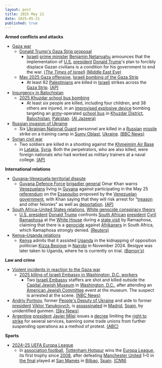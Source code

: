 ```yaml
---
layout: post
title: 2025 May 21
date: 2025-05-21
published: true
---
```



**Armed conflicts and attacks**

* [Gaza war](https://en.wikipedia.org/wiki/Gaza_war "Gaza war")
  + [Donald Trump's Gaza Strip proposal](https://en.wikipedia.org/wiki/Donald_Trump%27s_Gaza_Strip_proposal "Donald Trump's Gaza Strip proposal")
    - [Israeli](https://en.wikipedia.org/wiki/Israel "Israel") [prime minister](https://en.wikipedia.org/wiki/Israeli_prime_minister "Israeli prime minister") [Benjamin Netanyahu](https://en.wikipedia.org/wiki/Benjamin_Netanyahu "Benjamin Netanyahu") announces that the implementation of [U.S.](https://en.wikipedia.org/wiki/U.S. "U.S.") [president](https://en.wikipedia.org/wiki/President_of_the_United_States "President of the United States") [Donald Trump](https://en.wikipedia.org/wiki/Donald_Trump "Donald Trump")'s plan to forcibly displace Gazan civilians is a condition for his government to end the war. [(*The Times of Israel*)](https://www.timesofisrael.com/liveblog_entry/netanyahu-implementation-of-trumps-gaza-relocation-plan-is-condition-for-ending-war/) [(Middle East Eye)](https://www.middleeasteye.net/live-blog/live-blog-update/netanyahu-says-trumps-forced-displacement-plan-condition-ending-war-gaza)
  + [May 2025 Gaza offensive](https://en.wikipedia.org/wiki/May_2025_Gaza_offensive "May 2025 Gaza offensive"), [Israeli bombing of the Gaza Strip](https://en.wikipedia.org/wiki/Israeli_bombing_of_the_Gaza_Strip "Israeli bombing of the Gaza Strip")
    - At least 82 [Palestinians](https://en.wikipedia.org/wiki/Palestinians "Palestinians") are killed in [Israeli](https://en.wikipedia.org/wiki/Israel_Defence_Forces "Israel Defence Forces") strikes across the [Gaza Strip](https://en.wikipedia.org/wiki/Gaza_Strip "Gaza Strip"). [(AP)](https://apnews.com/article/israel-palestinians-hamas-war-news-hostages-05-21-2025-11444e8b684b983dbb64daa5854b7b14)
* [Insurgency in Balochistan](https://en.wikipedia.org/wiki/Insurgency_in_Balochistan "Insurgency in Balochistan")
  + [2025 Khuzdar school bus bombing](https://en.wikipedia.org/wiki/2025_Khuzdar_school_bus_bombing "2025 Khuzdar school bus bombing")
    - At least six people are killed, including four children, and 38 others are injured, in an [improvised explosive device](https://en.wikipedia.org/wiki/Improvised_explosive_device "Improvised explosive device") bombing targeting an [army](https://en.wikipedia.org/wiki/Pakistan_Armed_Forces "Pakistan Armed Forces")-operated [school bus](https://en.wikipedia.org/wiki/School_bus "School bus") in [Khuzdar District](https://en.wikipedia.org/wiki/Khuzdar_District "Khuzdar District"), [Balochistan](https://en.wikipedia.org/wiki/Balochistan%2C_Pakistan "Balochistan, Pakistan"), [Pakistan](https://en.wikipedia.org/wiki/Pakistan "Pakistan"). [(Al Jazeera)](https://www.aljazeera.com/news/2025/5/21/at-least-four-children-killed-in-southwest-pakistin-blast)
* [Russian invasion of Ukraine](https://en.wikipedia.org/wiki/Russian_invasion_of_Ukraine "Russian invasion of Ukraine")
  + Six [Ukrainian National Guard](https://en.wikipedia.org/wiki/National_Guard_of_Ukraine "National Guard of Ukraine") personnel are killed in a [Russian](https://en.wikipedia.org/wiki/Russian_Armed_Forces "Russian Armed Forces") [missile](https://en.wikipedia.org/wiki/Missile "Missile") strike on a training camp in [Sumy Oblast](https://en.wikipedia.org/wiki/Sumy_Oblast "Sumy Oblast"), [Ukraine](https://en.wikipedia.org/wiki/Ukraine "Ukraine"). [(BBC News)](https://www.bbc.co.uk/news/articles/cvg770d0gpko)
* [Syrian civil war](https://en.wikipedia.org/wiki/Syrian_civil_war "Syrian civil war")
  + Two soldiers are killed in a shooting against the [Khmeimim Air Base](https://en.wikipedia.org/wiki/Khmeimim_Air_Base "Khmeimim Air Base") in [Latakia](https://en.wikipedia.org/wiki/Latakia "Latakia"), [Syria](https://en.wikipedia.org/wiki/Syria "Syria"). Both the perpetrators, who are also killed, were foreign nationals who had worked as military trainers at a naval college. [(AP)](https://apnews.com/article/syrian-hmeimim-russian-base-attack-2b61871338c51ec233d61df00f759a29)

**International relations**

* [Guyana–Venezuela territorial dispute](https://en.wikipedia.org/wiki/Guyana%E2%80%93Venezuela_territorial_dispute "Guyana–Venezuela territorial dispute")
  + [Guyana Defence Force](https://en.wikipedia.org/wiki/Guyana_Defence_Force "Guyana Defence Force") [brigadier general](https://en.wikipedia.org/wiki/Brigadier_general "Brigadier general") Omar Khan warns [Venezuelans](https://en.wikipedia.org/wiki/Venezuelans "Venezuelans") living in [Guyana](https://en.wikipedia.org/wiki/Guyana "Guyana") against participating in the May 25 [referendum](https://en.wikipedia.org/wiki/Referendum "Referendum") on the [Essequibo](https://en.wikipedia.org/wiki/Guyana%E2%80%93Venezuela_territorial_dispute "Guyana–Venezuela territorial dispute") proposed by the [Venezuelan government](https://en.wikipedia.org/wiki/Venezuelan_government "Venezuelan government"), with Khan saying that they will risk arrest for "[treason](https://en.wikipedia.org/wiki/Treason "Treason") and other felonies" as well as [deportation](https://en.wikipedia.org/wiki/Deportation "Deportation"). [(AP)](https://apnews.com/article/guyana-venezuela-elections-essequibo-dispute-a74a9e86bb8ccffe8744a0068cba8502)
* [South Africa–United States relations](https://en.wikipedia.org/wiki/South_Africa%E2%80%93United_States_relations "South Africa–United States relations"), [White genocide conspiracy theory](https://en.wikipedia.org/wiki/White_genocide_conspiracy_theory "White genocide conspiracy theory")
  + [U.S. president](https://en.wikipedia.org/wiki/U.S._president "U.S. president") [Donald Trump](https://en.wikipedia.org/wiki/Donald_Trump "Donald Trump") confronts [South African](https://en.wikipedia.org/wiki/South_Africa "South Africa") [president](https://en.wikipedia.org/wiki/President_of_South_Africa "President of South Africa") [Cyril Ramaphosa](https://en.wikipedia.org/wiki/Cyril_Ramaphosa "Cyril Ramaphosa") at the [White House](https://en.wikipedia.org/wiki/White_House "White House") during a [state visit](https://en.wikipedia.org/wiki/State_visit "State visit") by Ramaphosa, claiming that there is a [genocide](https://en.wikipedia.org/wiki/Genocide "Genocide") against [Afrikaners](https://en.wikipedia.org/wiki/Afrikaners "Afrikaners") in South Africa, which Ramaphosa strongly denied. [(Reuters)](https://www.reuters.com/world/africa/under-attack-by-trump-south-africas-ramaphosa-responds-with-trade-deal-offer-2025-05-21/)
* [Kenya–Uganda relations](https://en.wikipedia.org/wiki/Kenya%E2%80%93Uganda_relations "Kenya–Uganda relations")
  + [Kenya](https://en.wikipedia.org/wiki/Kenya "Kenya") admits that it assisted [Uganda](https://en.wikipedia.org/wiki/Uganda "Uganda") in the kidnapping of opposition politician [Kizza Besigye](https://en.wikipedia.org/wiki/Kizza_Besigye "Kizza Besigye") in [Nairobi](https://en.wikipedia.org/wiki/Nairobi "Nairobi") in November 2024. Besigye was later taken to Uganda, where he is currently on trial. [(*Barron's*)](https://www.barrons.com/news/kenya-admits-role-in-kidnapping-of-uganda-opposition-leader-a3fdae4b)

**Law and crime**

* [Violent incidents in reaction to the Gaza war](https://en.wikipedia.org/wiki/Violent_incidents_in_reaction_to_the_Gaza_war "Violent incidents in reaction to the Gaza war")
  + [2025 killing of Israeli Embassy in Washington, D.C. workers](https://en.wikipedia.org/wiki/2025_killing_of_Israeli_Embassy_in_Washington%2C_D.C._workers "2025 killing of Israeli Embassy in Washington, D.C. workers")
    - Two [Israeli Embassy](https://en.wikipedia.org/wiki/Embassy_of_Israel%2C_Washington%2C_D.C. "Embassy of Israel, Washington, D.C.") staffers are shot and killed outside the [Capital Jewish Museum](https://en.wikipedia.org/wiki/Capital_Jewish_Museum "Capital Jewish Museum") in [Washington, D.C.](https://en.wikipedia.org/wiki/Washington%2C_D.C. "Washington, D.C."), after attending an [American Jewish Committee](https://en.wikipedia.org/wiki/American_Jewish_Committee "American Jewish Committee") event at the museum. The suspect is arrested at the scene. [(NBC News)](https://www.nbcnews.com/news/rcna208427)
* [Andriy Portnov](https://en.wikipedia.org/wiki/Andriy_Portnov "Andriy Portnov"), former [People's Deputy of Ukraine](https://en.wikipedia.org/wiki/People%27s_Deputy_of_Ukraine "People's Deputy of Ukraine") and aide to former [president](https://en.wikipedia.org/wiki/President_of_Ukraine "President of Ukraine") [Viktor Yanukovych](https://en.wikipedia.org/wiki/Viktor_Yanukovych "Viktor Yanukovych"), is [assassinated](https://en.wikipedia.org/wiki/Assassination "Assassination") in [Madrid](https://en.wikipedia.org/wiki/Madrid "Madrid"), [Spain](https://en.wikipedia.org/wiki/Spain "Spain"), by unidentified gunmen. [(Sky News)](https://news.sky.com/story/aide-to-former-ukrainian-president-shot-dead-in-madrid-13372008)
* [Argentine](https://en.wikipedia.org/wiki/Argentina "Argentina") [president](https://en.wikipedia.org/wiki/President_of_Argentina "President of Argentina") [Javier Milei](https://en.wikipedia.org/wiki/Javier_Milei "Javier Milei") issues a [decree](https://en.wikipedia.org/wiki/Decree "Decree") limiting the [right to strike](https://en.wikipedia.org/wiki/Right_to_strike "Right to strike") for several services, banning some trade unions from further suspending operations as a method of protest. [(ABC)](https://www.abc.es/internacional/gobierno-milei-limita-decreto-derecho-huelga-argentina-20250521230811-nt.html)

**Sports**

* [2024–25 UEFA Europa League](https://en.wikipedia.org/wiki/2024%E2%80%9325_UEFA_Europa_League "2024–25 UEFA Europa League")
  + In [association football](https://en.wikipedia.org/wiki/Association_football "Association football"), [Tottenham Hotspur](https://en.wikipedia.org/wiki/Tottenham_Hotspur_F.C. "Tottenham Hotspur F.C.") wins the [Europa League](https://en.wikipedia.org/wiki/UEFA_Europa_League "UEFA Europa League"), its first trophy since [2008](https://en.wikipedia.org/wiki/2008_Football_League_Cup_final "2008 Football League Cup final"), after defeating [Manchester United](https://en.wikipedia.org/wiki/Manchester_United_F.C. "Manchester United F.C.") 1–0 in [the final](https://en.wikipedia.org/wiki/2025_UEFA_Europa_League_final "2025 UEFA Europa League final") played at [San Mamés](https://en.wikipedia.org/wiki/San_Mam%C3%A9s_Stadium_%282013%29 "San Mamés Stadium (2013)") in [Bilbao](https://en.wikipedia.org/wiki/Bilbao "Bilbao"), [Spain](https://en.wikipedia.org/wiki/Spain "Spain"). [(CNN)](https://edition.cnn.com/2025/05/21/sport/tottenham-win-europa-league-manchester-united-spt)
